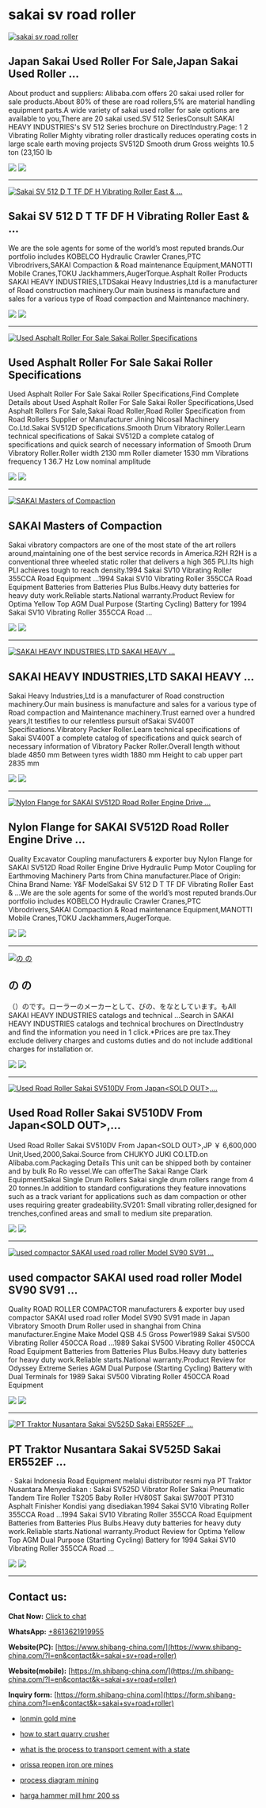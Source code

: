# sakai sv road roller

<a href="https://swt.shibang-china.com/?l=en&img&k=sakai+sv+road+roller" target="_blank">![sakai sv road roller](http://static.shibang-china.com/all-800x300/567.jpg)</a>

## Japan Sakai Used Roller For Sale,Japan Sakai Used Roller …
About product and suppliers: Alibaba.com offers 20 sakai used roller for sale products.About 80% of these are road rollers,5% are material handling equipment parts.A wide variety of sakai used roller for sale options are available to you,There are 20 sakai used.SV 512 SeriesConsult SAKAI HEAVY INDUSTRIES's SV 512 Series brochure on DirectIndustry.Page: 1 2 Vibrating Roller Mighty vibrating roller drastically reduces operating costs in large scale earth moving projects SV512D Smooth drum Gross weights 10.5 ton (23,150 lb


<a href="https://whatsapp.shibangsoft.com/WhatsApp.php" target="_blank" title="WhatsApp">![](http://static.shibang-china.com/icon/whatsapp.png)</a> <a href="https://swt.shibang-china.com/?l=en&icon&k=sakai+sv+road+roller" target="_blank">![](http://static.shibang-china.com/icon/chat-en.png)</a>

---

<a href="https://swt.shibang-china.com/?l=en&img&k=sakai+sv+road+roller" target="_blank">![Sakai SV 512 D T TF DF H Vibrating Roller East &amp; …](http://static.shibang-china.com/all-800x300/493.jpg)</a>

## Sakai SV 512 D T TF DF H Vibrating Roller East &amp; …
We are the sole agents for some of the world’s most reputed brands.Our portfolio includes KOBELCO Hydraulic Crawler Cranes,PTC Vibrodrivers,SAKAI Compaction &amp; Road maintenance Equipment,MANOTTI Mobile Cranes,TOKU Jackhammers,AugerTorque.Asphalt Roller Products SAKAI HEAVY INDUSTRIES,LTDSakai Heavy Industries,Ltd is a manufacturer of Road construction machinery.Our main business is manufacture and sales for a various type of Road compaction and Maintenance machinery.


<a href="https://whatsapp.shibangsoft.com/WhatsApp.php" target="_blank" title="WhatsApp">![](http://static.shibang-china.com/icon/whatsapp.png)</a> <a href="https://swt.shibang-china.com/?l=en&icon&k=sakai+sv+road+roller" target="_blank">![](http://static.shibang-china.com/icon/chat-en.png)</a>

---

<a href="https://swt.shibang-china.com/?l=en&img&k=sakai+sv+road+roller" target="_blank">![Used Asphalt Roller For Sale Sakai Roller Specifications](http://static.shibang-china.com/all-800x300/1225.jpg)</a>

## Used Asphalt Roller For Sale Sakai Roller Specifications
Used Asphalt Roller For Sale Sakai Roller Specifications,Find Complete Details about Used Asphalt Roller For Sale Sakai Roller Specifications,Used Asphalt Rollers For Sale,Sakai Road Roller,Road Roller Specification from Road Rollers Supplier or Manufacturer Jining Nicosail Machinery Co.Ltd.Sakai SV512D Specifications.Smooth Drum Vibratory Roller.Learn technical specifications of Sakai SV512D a complete catalog of specifications and quick search of necessary information of Smooth Drum Vibratory Roller.Roller width 2130 mm Roller diameter 1530 mm Vibrations frequency 1 36.7 Hz Low nominal amplitude


<a href="https://whatsapp.shibangsoft.com/WhatsApp.php" target="_blank" title="WhatsApp">![](http://static.shibang-china.com/icon/whatsapp.png)</a> <a href="https://swt.shibang-china.com/?l=en&icon&k=sakai+sv+road+roller" target="_blank">![](http://static.shibang-china.com/icon/chat-en.png)</a>

---

<a href="https://swt.shibang-china.com/?l=en&img&k=sakai+sv+road+roller" target="_blank">![SAKAI Masters of Compaction](http://static.shibang-china.com/all-800x300/1407.jpg)</a>

## SAKAI Masters of Compaction
Sakai vibratory compactors are one of the most state of the art rollers around,maintaining one of the best service records in America.R2H R2H is a conventional three wheeled static roller that delivers a high 365 PLI.Its high PLI achieves tough to reach density.1994 Sakai SV10 Vibrating Roller 355CCA Road Equipment …1994 Sakai SV10 Vibrating Roller 355CCA Road Equipment Batteries from Batteries Plus Bulbs.Heavy duty batteries for heavy duty work.Reliable starts.National warranty.Product Review for Optima Yellow Top AGM Dual Purpose (Starting Cycling) Battery for 1994 Sakai SV10 Vibrating Roller 355CCA Road …


<a href="https://whatsapp.shibangsoft.com/WhatsApp.php" target="_blank" title="WhatsApp">![](http://static.shibang-china.com/icon/whatsapp.png)</a> <a href="https://swt.shibang-china.com/?l=en&icon&k=sakai+sv+road+roller" target="_blank">![](http://static.shibang-china.com/icon/chat-en.png)</a>

---

<a href="https://swt.shibang-china.com/?l=en&img&k=sakai+sv+road+roller" target="_blank">![SAKAI HEAVY INDUSTRIES,LTD SAKAI HEAVY …](http://static.shibang-china.com/all-800x300/222.jpg)</a>

## SAKAI HEAVY INDUSTRIES,LTD SAKAI HEAVY …
Sakai Heavy Industries,Ltd is a manufacturer of Road construction machinery.Our main business is manufacture and sales for a various type of Road compaction and Maintenance machinery.Trust earned over a hundred years,It testifies to our relentless pursuit ofSakai SV400T Specifications.Vibratory Packer Roller.Learn technical specifications of Sakai SV400T a complete catalog of specifications and quick search of necessary information of Vibratory Packer Roller.Overall length without blade 4850 mm Between tyres width 1880 mm Height to cab upper part 2835 mm


<a href="https://whatsapp.shibangsoft.com/WhatsApp.php" target="_blank" title="WhatsApp">![](http://static.shibang-china.com/icon/whatsapp.png)</a> <a href="https://swt.shibang-china.com/?l=en&icon&k=sakai+sv+road+roller" target="_blank">![](http://static.shibang-china.com/icon/chat-en.png)</a>

---

<a href="https://swt.shibang-china.com/?l=en&img&k=sakai+sv+road+roller" target="_blank">![Nylon Flange for SAKAI SV512D Road Roller Engine Drive …](http://static.shibang-china.com/all-800x300/150.jpg)</a>

## Nylon Flange for SAKAI SV512D Road Roller Engine Drive …
Quality Excavator Coupling manufacturers &amp; exporter buy Nylon Flange for SAKAI SV512D Road Roller Engine Drive Hydraulic Pump Motor Coupling for Earthmoving Machinery Parts from China manufacturer.Place of Origin: China Brand Name: Y&amp;F ModelSakai SV 512 D T TF DF Vibrating Roller East &amp; …We are the sole agents for some of the world’s most reputed brands.Our portfolio includes KOBELCO Hydraulic Crawler Cranes,PTC Vibrodrivers,SAKAI Compaction &amp; Road maintenance Equipment,MANOTTI Mobile Cranes,TOKU Jackhammers,AugerTorque.


<a href="https://whatsapp.shibangsoft.com/WhatsApp.php" target="_blank" title="WhatsApp">![](http://static.shibang-china.com/icon/whatsapp.png)</a> <a href="https://swt.shibang-china.com/?l=en&icon&k=sakai+sv+road+roller" target="_blank">![](http://static.shibang-china.com/icon/chat-en.png)</a>

---

<a href="https://swt.shibang-china.com/?l=en&img&k=sakai+sv+road+roller" target="_blank">![の の](http://static.shibang-china.com/all-800x300/1181.jpg)</a>

## の の
（）のです。ローラーのメーカーとして、びの、をなとしています。もAll SAKAI HEAVY INDUSTRIES catalogs and technical …Search in SAKAI HEAVY INDUSTRIES catalogs and technical brochures on DirectIndustry and find the information you need in 1 click.*Prices are pre tax.They exclude delivery charges and customs duties and do not include additional charges for installation or.


<a href="https://whatsapp.shibangsoft.com/WhatsApp.php" target="_blank" title="WhatsApp">![](http://static.shibang-china.com/icon/whatsapp.png)</a> <a href="https://swt.shibang-china.com/?l=en&icon&k=sakai+sv+road+roller" target="_blank">![](http://static.shibang-china.com/icon/chat-en.png)</a>

---

<a href="https://swt.shibang-china.com/?l=en&img&k=sakai+sv+road+roller" target="_blank">![Used Road Roller Sakai SV510DV From Japan&lt;SOLD OUT&gt;,…](http://static.shibang-china.com/all-800x300/567.jpg)</a>

## Used Road Roller Sakai SV510DV From Japan&lt;SOLD OUT&gt;,…
Used Road Roller Sakai SV510DV From Japan&lt;SOLD OUT&gt;,JP ￥ 6,600,000 Unit,Used,2000,Sakai.Source from CHUKYO JUKI CO.LTD.on Alibaba.com.Packaging Details This unit can be shipped both by container and by bulk Ro Ro vessel.We can offerThe Sakai Range Clark EquipmentSakai Single Drum Rollers Sakai single drum rollers range from 4 20 tonnes.In addition to standard configurations they feature innovations such as a track variant for applications such as dam compaction or other uses requiring greater gradeability.SV201: Small vibrating roller,designed for trenches,confined areas and small to medium site preparation.


<a href="https://whatsapp.shibangsoft.com/WhatsApp.php" target="_blank" title="WhatsApp">![](http://static.shibang-china.com/icon/whatsapp.png)</a> <a href="https://swt.shibang-china.com/?l=en&icon&k=sakai+sv+road+roller" target="_blank">![](http://static.shibang-china.com/icon/chat-en.png)</a>

---

<a href="https://swt.shibang-china.com/?l=en&img&k=sakai+sv+road+roller" target="_blank">![used compactor SAKAI used road roller Model SV90 SV91 …](http://static.shibang-china.com/all-800x300/1415.jpg)</a>

## used compactor SAKAI used road roller Model SV90 SV91 …
Quality ROAD ROLLER COMPACTOR manufacturers &amp; exporter buy used compactor SAKAI used road roller Model SV90 SV91 made in Japan Vibratory Smooth Drum Roller used in shanghai from China manufacturer.Engine Make Model QSB 4.5 Gross Power1989 Sakai SV500 Vibrating Roller 450CCA Road …1989 Sakai SV500 Vibrating Roller 450CCA Road Equipment Batteries from Batteries Plus Bulbs.Heavy duty batteries for heavy duty work.Reliable starts.National warranty.Product Review for Odyssey Extreme Series AGM Dual Purpose (Starting Cycling) Battery with Dual Terminals for 1989 Sakai SV500 Vibrating Roller 450CCA Road Equipment


<a href="https://whatsapp.shibangsoft.com/WhatsApp.php" target="_blank" title="WhatsApp">![](http://static.shibang-china.com/icon/whatsapp.png)</a> <a href="https://swt.shibang-china.com/?l=en&icon&k=sakai+sv+road+roller" target="_blank">![](http://static.shibang-china.com/icon/chat-en.png)</a>

---

<a href="https://swt.shibang-china.com/?l=en&img&k=sakai+sv+road+roller" target="_blank">![PT Traktor Nusantara Sakai SV525D Sakai ER552EF …](http://static.shibang-china.com/all-800x300/1088.jpg)</a>

## PT Traktor Nusantara Sakai SV525D Sakai ER552EF …
&nbsp;&#0183;&#32;Sakai Indonesia Road Equipment melalui distributor resmi nya PT Traktor Nusantara Menyediakan : Sakai SV525D Vibrator Roller Sakai Pneumatic Tandem Tire Roller TS205 Baby Roller HV80ST Sakai SW700T PT310 Asphalt Finisher Kondisi yang disediakan.1994 Sakai SV10 Vibrating Roller 355CCA Road …1994 Sakai SV10 Vibrating Roller 355CCA Road Equipment Batteries from Batteries Plus Bulbs.Heavy duty batteries for heavy duty work.Reliable starts.National warranty.Product Review for Optima Yellow Top AGM Dual Purpose (Starting Cycling) Battery for 1994 Sakai SV10 Vibrating Roller 355CCA Road …


<a href="https://whatsapp.shibangsoft.com/WhatsApp.php" target="_blank" title="WhatsApp">![](http://static.shibang-china.com/icon/whatsapp.png)</a> <a href="https://swt.shibang-china.com/?l=en&icon&k=sakai+sv+road+roller" target="_blank">![](http://static.shibang-china.com/icon/chat-en.png)</a>

---
## Contact us:

**Chat Now:** [Click to chat](https://swt.shibang-china.com?l=en&contact&k=sakai+sv+road+roller)

**WhatsApp:**  [+8613621919955](https://whatsapp.shibangsoft.com/WhatsApp.php)

**Website(PC):** [https://www.shibang-china.com/](https://www.shibang-china.com/?l=en&contact&k=sakai+sv+road+roller)

**Website(mobile):** [https://m.shibang-china.com/](https://m.shibang-china.com/?l=en&contact&k=sakai+sv+road+roller)

**Inquiry form:** [https://form.shibang-china.com](https://form.shibang-china.com?l=en&contact&k=sakai+sv+road+roller)

* [lonmin gold mine](../133/lonmin%20gold%20mine.md)

* [how to start quarry crusher](../129/how%20to%20start%20quarry%20crusher.md)

* [what is the process to transport cement with a state](../129/what%20is%20the%20process%20to%20transport%20cement%20with%20a%20state.md)

* [orissa reopen iron ore mines](../130/orissa%20reopen%20iron%20ore%20mines.md)

* [process diagram mining](../130/process%20diagram%20mining.md)

* [harga hammer mill hmr 200 ss](../128/harga%20hammer%20mill%20hmr%20200%20ss.md)